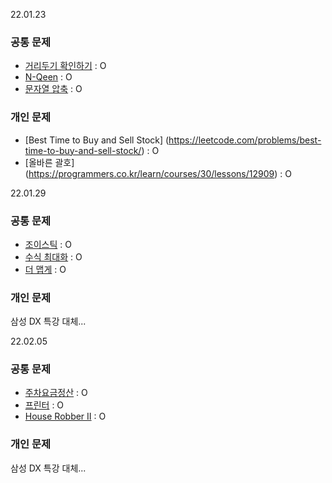 22.01.23
### 공통 문제

- [거리두기 확인하기](https://programmers.co.kr/learn/courses/30/lessons/81302) : O
- [N-Qeen](https://programmers.co.kr/learn/courses/30/lessons/12952) : O
- [문자열 압축](https://programmers.co.kr/learn/courses/30/lessons/60057) : O

### 개인 문제

- [Best Time to Buy and Sell Stock] (https://leetcode.com/problems/best-time-to-buy-and-sell-stock/) : O
- [올바른 괄호] (https://programmers.co.kr/learn/courses/30/lessons/12909) : O

22.01.29
### 공통 문제

- [조이스틱](https://programmers.co.kr/learn/courses/30/lessons/42860) : O
- [수식 최대화](https://programmers.co.kr/learn/courses/30/lessons/67257) : O
- [더 맵게](https://programmers.co.kr/learn/courses/30/lessons/42626) : O

### 개인 문제
삼성 DX 특강 대체...

22.02.05
### 공통 문제

- [주차요금정산](https://programmers.co.kr/learn/courses/30/lessons/92341) : O
- [프린터](https://programmers.co.kr/learn/courses/30/lessons/42587) : O
- [House Robber II](https://leetcode.com/problems/house-robber-ii/) : O

### 개인 문제
삼성 DX 특강 대체...